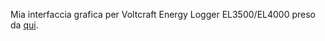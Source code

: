 Mia interfaccia grafica per Voltcraft Energy Logger EL3500/EL4000 preso da [qui](https://sourceforge.net/projects/energylogger/).
